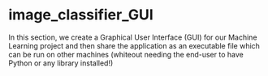 # image_classifier_GUI
In this section, we create a Graphical User Interface (GUI) for our Machine Learning project and then share the application as an executable file which can be run on other machines (whiteout needing the end-user to have Python or any library installed!)
